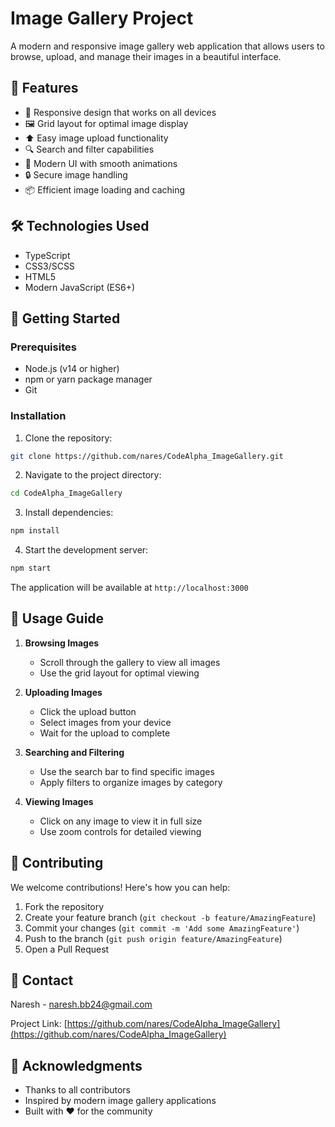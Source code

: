 # Image Gallery Project

A modern and responsive image gallery web application that allows users to browse, upload, and manage their images in a beautiful interface.

## 🌟 Features

- 📱 Responsive design that works on all devices
- 🖼️ Grid layout for optimal image display
- ⬆️ Easy image upload functionality
- 🔍 Search and filter capabilities
- 🎨 Modern UI with smooth animations
- 🔒 Secure image handling
- 📦 Efficient image loading and caching

## 🛠️ Technologies Used

- TypeScript
- CSS3/SCSS
- HTML5
- Modern JavaScript (ES6+)

## 🚀 Getting Started

### Prerequisites

- Node.js (v14 or higher)
- npm or yarn package manager
- Git

### Installation

1. Clone the repository:
```bash
git clone https://github.com/nares/CodeAlpha_ImageGallery.git
```

2. Navigate to the project directory:
```bash
cd CodeAlpha_ImageGallery
```

3. Install dependencies:
```bash
npm install
```

4. Start the development server:
```bash
npm start
```

The application will be available at `http://localhost:3000`

## 📖 Usage Guide

1. **Browsing Images**
   - Scroll through the gallery to view all images
   - Use the grid layout for optimal viewing

2. **Uploading Images**
   - Click the upload button
   - Select images from your device
   - Wait for the upload to complete

3. **Searching and Filtering**
   - Use the search bar to find specific images
   - Apply filters to organize images by category

4. **Viewing Images**
   - Click on any image to view it in full size
   - Use zoom controls for detailed viewing

## 🤝 Contributing

We welcome contributions! Here's how you can help:

1. Fork the repository
2. Create your feature branch (`git checkout -b feature/AmazingFeature`)
3. Commit your changes (`git commit -m 'Add some AmazingFeature'`)
4. Push to the branch (`git push origin feature/AmazingFeature`)
5. Open a Pull Request

## 📧 Contact

Naresh - naresh.bb24@gmail.com

Project Link: [https://github.com/nares/CodeAlpha_ImageGallery](https://github.com/nares/CodeAlpha_ImageGallery)

## 🙏 Acknowledgments

- Thanks to all contributors
- Inspired by modern image gallery applications
- Built with ❤️ for the community
